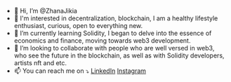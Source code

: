 
- 👋 Hi, I’m @ZhanaJikia
- 👀 I'm interested in decentralization, blockchain, I am a healthy lifestyle enthusiast, curious, open to everything new.
- 🌱 I’m currently learning Solidity, I began to delve into the essence of economics and finance, moving towards web3 development.
- 💞️ I’m looking to collaborate with people who are well versed in web3, who see the future in the blockchain, as well as with Solidity developers, artists nft and etc.
- 📫 You can reach me on ⤵️ 
      [LinkedIn](https://www.linkedin.com/in/zhana-jikia-b9648a196/)     [Instagram](https://www.instagram.com/zhana.tech/)

<!---
ZhanaJikia/ZhanaJikia is a ✨ special ✨ repository because its `README.md` (this file) appears on your GitHub profile.
You can click the Preview link to take a look at your changes.
--->

